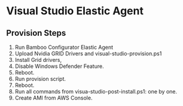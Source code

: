 # Visual Studio Elastic Agent

## Provision Steps

1. Run Bamboo Configurator Elastic Agent
2. Upload Nvidia GRID Drivers and visual-studio-provision.ps1
3. Install Grid drivers,
4. Disable Windows Defender Feature.
5. Reboot.
6. Run provision script.
7. Reboot.
8. Run all commands from visua-studio-post-install.ps1: one by one.
9. Create AMI from AWS Console.
